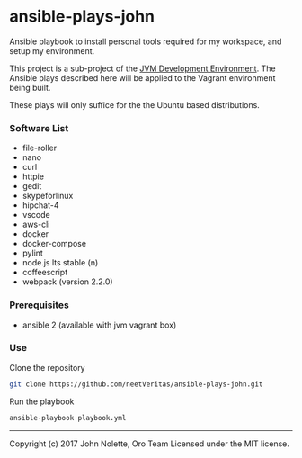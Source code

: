 # ansible-plays-john
Ansible playbook to install personal tools required for my workspace, and setup my environment.

This project is a sub-project of the [JVM Development Environment](https://github.com/neetVeritas/jvm-development-environment). The Ansible plays described here will be applied to the Vagrant environment being built.

These plays will only suffice for the the Ubuntu based distributions.

### Software List

* file-roller
* nano
* curl
* httpie
* gedit
* skypeforlinux
* hipchat-4
* vscode
* aws-cli
* docker
* docker-compose
* pylint
* node.js lts stable (n)
* coffeescript
* webpack (version 2.2.0)

### Prerequisites
* ansible 2 (available with jvm vagrant box)

### Use

Clone the repository
```bash
git clone https://github.com/neetVeritas/ansible-plays-john.git
```
Run the playbook
```bash
ansible-playbook playbook.yml
```

---
Copyright (c) 2017 John Nolette, Oro Team Licensed under the MIT license.
